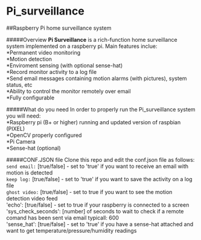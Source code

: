 # Pi_surveillance
##Raspberry Pi home surveillance system

#####Overview
**Pi Surveillance** is a rich-function home surveillance system implemented on a raspberry pi. Main features inclue:  
*Permanent video monitoring  
*Motion detection  
*Enviroment sensing (with optional sense-hat)  
*Record monitor activity to a log file  
*Send email messages containing motion alarms (with pictures), system status, etc  
*Ability to control the monitor remotely over email  
*Fully configurable

#####What do you need
In order to properly run the Pi_surveillance system you will need:  
*Raspberry pi (B+ or higher) running and updated version of raspbian (PIXEL)  
*OpenCV properly configured   
*Pi Camera  
*Sense-hat (optional)  

#####CONF.JSON file
Clone this repo and edit the conf.json file as follows:  
`send email:` [true/false] - set to 'true' if you want to receive an email with motion is detected  
`keep log:` [true/false] - set to 'true' if you want to save the activity on a log file  
`ghost video:` [true/false] - set to true if you want to see the motion detection video feed  
'echo': [true/false] - set to true if your raspberry is connected to a screen  
'sys_check_seconds': [number] of seconds to wait to check if a remote comand has been sent via email typicall: 600  
'sense_hat': [true/false] -  set to 'true' if you have a sense-hat attached and want to get temperature/pressure/humidity readings  


